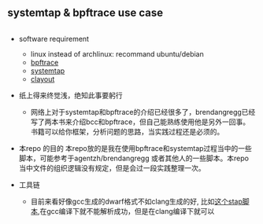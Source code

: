 
## systemtap & bpftrace use case

```sh 

```

- software requirement 
    - linux instead of archlinux: recommand ubuntu/debian
    - [bpftrace ](https://github.com/iovisor/bpftrace)
    - [systemtap](https://sourceware.org/git/systemtap.git)
    - [clayout](https://github.com/hidva/clayout)

- 纸上得来终觉浅，绝知此事要躬行
    - 网络上对于systemtap和bpftrace的介绍已经很多了，brendangregg已经写了两本书来介绍bcc和bpftrace，但自己能熟练使用他是另外一回事。书籍可以给你框架，分析问题的思路，当实践过程还是必须的。

- 本repo 的目的
    本repo放的是我在使用bpftrace和systemtap过程当中的一些脚本，可能参考于agentzh/brendangregg 或者其他人的一些脚本。本repo当中文件的组织逻辑没有规定，但是会过一段实践整理一次。

- 工具链
    - 目前来看好像gcc生成的dwarf格式不如clang生成的好,
    比如[这个stap脚本](./multi_pointer_deref.sh),在gcc编译下就不能解析成功，但是在clang编译下就可以
